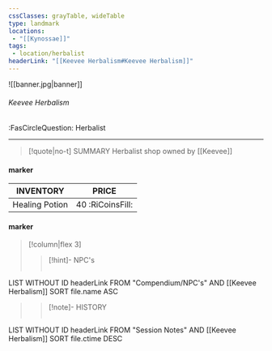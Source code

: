 ```yaml
---
cssClasses: grayTable, wideTable
type: landmark
locations:
 - "[[Kynossae]]"
tags:
 - location/herbalist
headerLink: "[[Keevee Herbalism#Keevee Herbalism]]"
---
```


![[banner.jpg|banner]]
###### Keevee Herbalism
<span class="sub2">:FasCircleQuestion: Herbalist</span>
___

> [!quote|no-t] SUMMARY
>Herbalist shop owned by [[Keevee]]

#### marker
| INVENTORY                  | PRICE |
| -------------------------- | ----- |
| Healing Potion | 40 <span class="goldcoin">:RiCoinsFill:</span>  |


<span class="clearfix"></span>

#### marker
> [!column|flex 3]
> > [!hint]-  NPC's
> >```dataview
LIST WITHOUT ID headerLink
FROM "Compendium/NPC's" AND [[Keevee Herbalism]]
SORT file.name ASC
> 
>> [!note]- HISTORY
>>```dataview
LIST WITHOUT ID headerLink
FROM "Session Notes" AND [[Keevee Herbalism]]
SORT file.ctime DESC
